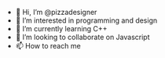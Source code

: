 - 👋 Hi, I’m @pizzadesigner
- 👀 I’m interested in programming and design
- 🌱 I’m currently learning C++
- 💞️ I’m looking to collaborate on Javascript
- 📫 How to reach me 

<!---
pizzadesigner/pizzadesigner is a ✨ special ✨ repository because its `README.md` (this file) appears on your GitHub profile.
You can click the Preview link to take a look at your changes.
--->
